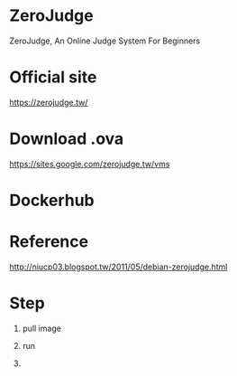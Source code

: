 # ZeroJudge
ZeroJudge, An Online Judge System For Beginners

# Official site
https://zerojudge.tw/

# Download .ova
https://sites.google.com/zerojudge.tw/vms

# Dockerhub


# Reference
http://niucp03.blogspot.tw/2011/05/debian-zerojudge.html

# Step
1. pull image


2. run


3.


